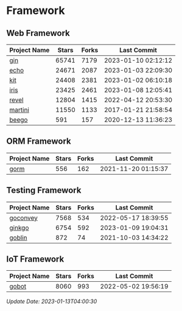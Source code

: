 # Framework

## Web Framework
| Project Name | Stars | Forks | Last Commit |
| ------------ | ----- | ----- | ----------- |
| [gin](https://github.com/gin-gonic/gin) | 65741 | 7179 | 2023-01-10 02:12:12 |
| [echo](https://github.com/labstack/echo) | 24671 | 2087 | 2023-01-03 22:09:30 |
| [kit](https://github.com/go-kit/kit) | 24408 | 2381 | 2023-01-02 06:10:18 |
| [iris](https://github.com/kataras/iris) | 23425 | 2461 | 2023-01-08 12:05:41 |
| [revel](https://github.com/revel/revel) | 12804 | 1415 | 2022-04-12 20:53:30 |
| [martini](https://github.com/go-martini/martini) | 11550 | 1133 | 2017-01-21 21:58:54 |
| [beego](https://github.com/astaxie/beego) | 591 | 157 | 2020-12-13 11:36:23 |

## ORM Framework
| Project Name | Stars | Forks | Last Commit |
| ------------ | ----- | ----- | ----------- |
| [gorm](https://github.com/jinzhu/gorm) | 556 | 162 | 2021-11-20 01:15:37 |

## Testing Framework
| Project Name | Stars | Forks | Last Commit |
| ------------ | ----- | ----- | ----------- |
| [goconvey](https://github.com/smartystreets/goconvey) | 7568 | 534 | 2022-05-17 18:39:55 |
| [ginkgo](https://github.com/onsi/ginkgo) | 6754 | 592 | 2023-01-09 19:04:31 |
| [goblin](https://github.com/franela/goblin) | 872 | 74 | 2021-10-03 14:34:22 |

## IoT Framework
| Project Name | Stars | Forks | Last Commit |
| ------------ | ----- | ----- | ----------- |
| [gobot](https://github.com/hybridgroup/gobot) | 8060 | 993 | 2022-05-02 19:56:19 |

*Update Date: 2023-01-13T04:00:30*